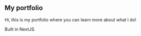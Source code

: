 ## My portfolio

Hi, this is my portfolio where you can learn more about what I do!

Built in NextJS.
